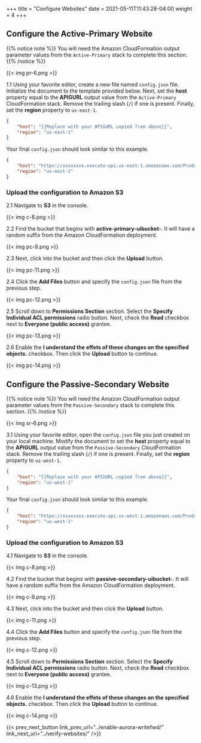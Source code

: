 +++
title = "Configure Websites"
date =  2021-05-11T11:43:28-04:00
weight = 4
+++

## Configure the Active-Primary Website

{{% notice note %}}
You will need the Amazon CloudFormation output parameter values from the `Active-Primary` stack to complete this section.
{{% /notice %}}

{{< img pr-6.png >}}

1.1 Using your favorite editor, create a new file named `config.json` file.  Initialize the document to the template provided below.  Next, set the **host** property equal to the **APIGURL** output value from the `Active-Primary` CloudFormation stack.  Remove the trailing slash (`/`) if one is present.  Finally, set the **region** property to `us-east-1`.

```json
{
    "host": "{{Replace with your APIGURL copied from above}}",
    "region": "us-east-1"
}
```

Your final `config.json` should look similar to this example.

```json
{
    "host": "https://xxxxxxxx.execute-api.us-east-1.amazonaws.com/Production",
    "region": "us-east-1"
}
```

### Upload the configuration to Amazon S3

2.1 Navigate to **S3** in the console.

{{< img c-8.png >}}

2.2 Find the bucket that begins with **active-primary-uibucket-**.  It will have a random suffix from the Amazon CloudFormation deployment.

{{< img pc-9.png >}}

2.3 Next, click into the bucket and then click the **Upload** button.

{{< img pc-11.png >}}

2.4 Click the **Add Files** button and specify the `config.json` file from the previous step.

{{< img pc-12.png >}}

2.5 Scroll down to **Permissions Section** section. Select the **Specify Individual ACL permissions** radio button.  Next, check the **Read** checkbox next to **Everyone (public access)** grantee.

{{< img pc-13.png >}}

2.6 Enable the **I understand the effets of these changes on the specified objects.** checkbox.  Then click the **Upload** button to continue.

{{< img pc-14.png >}}

## Configure the Passive-Secondary Website

{{% notice note %}}
You will need the Amazon CloudFormation output parameter values from the `Passive-Secondary` stack to complete this section.
{{% /notice %}}

{{< img sr-6.png >}}

3.1 Using your favorite editor, open the `config.json` file you just created on your local machine.  Modify the document to set the **host** property equal to the **APIGURL** output value from the `Passive-Secondary` CloudFormation stack.  Remove the trailing slash (`/`) if one is present.  Finally, set the **region** property to `us-west-1`.

```json
{
    "host": "{{Replace with your APIGURL copied from above}}",
    "region": "us-west-1"
}
```

Your final `config.json` should look similar to this example.

```json
{
    "host": "https://xxxxxxxx.execute-api.us-west-1.amazonaws.com/Production",
    "region": "us-west-1"
}
```

### Upload the configuration to Amazon S3

4.1 Navigate to **S3** in the console.

{{< img c-8.png >}}

4.2 Find the bucket that begins with **passive-secondary-uibucket-**.  It will have a random suffix from the Amazon CloudFormation deployment.

{{< img c-9.png >}}

4.3 Next, click into the bucket and then click the **Upload** button.

{{< img c-11.png >}}

4.4 Click the **Add Files** button and specify the `config.json` file from the previous step.

{{< img c-12.png >}}

4.5 Scroll down to **Permissions Section** section. Select the **Specify Individual ACL permissions** radio button.  Next, check the **Read** checkbox next to **Everyone (public access)** grantee.

{{< img c-13.png >}}

4.6 Enable the **I understand the effets of these changes on the specified objects.** checkbox.  Then click the **Upload** button to continue.

{{< img c-14.png >}}

{{< prev_next_button link_prev_url="../enable-aurora-writefwd/" link_next_url="../verify-websites/" />}}